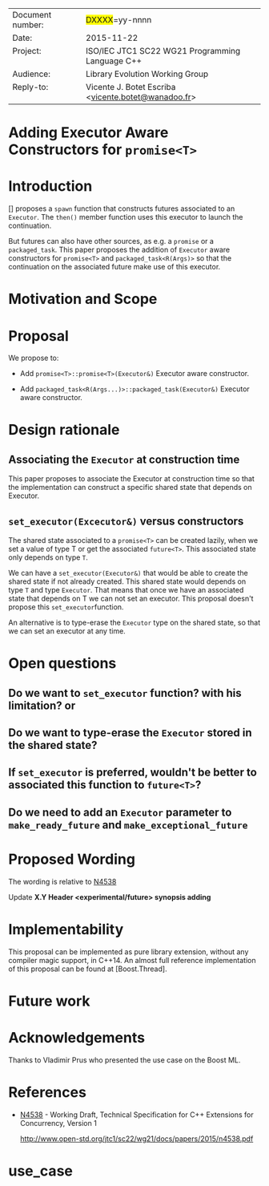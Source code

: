 <table border="0" cellpadding="0" cellspacing="0" style="border-collapse: collapse" bordercolor="#111111" width="607">
    <tr>
        <td width="172" align="left" valign="top">Document number:</td>
        <td width="435"><span style="background-color: #FFFF00">DXXXX</span>=yy-nnnn</td>
    </tr>
    <tr>
        <td width="172" align="left" valign="top">Date:</td>
        <td width="435">2015-11-22</td>
    </tr>
    <tr>
        <td width="172" align="left" valign="top">Project:</td>
        <td width="435">ISO/IEC JTC1 SC22 WG21 Programming Language C++</td>
    </tr>
    <tr>
        <td width="172" align="left" valign="top">Audience:</td>
        <td width="435">Library Evolution Working Group</td>
    </tr>
    <tr>
        <td width="172" align="left" valign="top">Reply-to:</td>
        <td width="435">Vicente J. Botet Escriba &lt;<a href="mailto:vicente.botet@wanadoo.fr">vicente.botet@wanadoo.fr</a>&gt;</td>
    </tr>
</table>

Adding Executor Aware Constructors for `promise<T>`
===================================================

# Introduction

[] proposes a `spawn` function that constructs futures associated to an `Executor`. 
The `then()` member function uses this executor to launch the continuation.

But futures can also have other sources, as e.g. a `promise` or a `packaged_task`. 
This paper proposes the addition of `Executor` aware constructors for `promise<T>` and `packaged_task<R(Args)>`
so that the continuation on the associated future make use of this executor.

# Motivation and Scope




# Proposal

We propose to: 
* Add `promise<T>::promise<T>(Executor&)` Executor aware constructor.

* Add `packaged_task<R(Args...)>::packaged_task(Executor&)` Executor aware constructor.

# Design rationale

## Associating the `Executor` at construction time

This paper proposes to associate the Executor at construction time so that the implementation can construct a specific shared state that depends on Executor.

## `set_executor(Excecutor&)` versus constructors

The shared state associated to a `promise<T>` can be created lazily, when we set a value of type T or get the associated `future<T>`.
This associated state only depends on type `T`.

We can have a `set_executor(Executor&)` that would be able to create the shared state if not already created. 
This shared state would depends on type `T` and type `Executor`.
That means that once we have an associated state that depends on T we can not set an executor. 
This proposal doesn't propose this `set_executor`function.

An alternative is to type-erase the `Executor` type on the shared state, so that we can set an executor at any time.

# Open questions

## Do we want to `set_executor` function?  with his limitation? or

## Do we want to type-erase the `Executor` stored in the shared state?

## If `set_executor` is preferred, wouldn't be better to associated this function to `future<T>`? 

## Do we need to add an `Executor` parameter to `make_ready_future` and  `make_exceptional_future`

# Proposed Wording

The wording is relative to [N4538] 
 
Update **X.Y Header <experimental/future> synopsis adding**

# Implementability

This proposal can be implemented as pure library extension, without any compiler magic support, in C++14.
An almost full reference implementation of this proposal can be found at [Boost.Thread].

# Future work
   
# Acknowledgements 

Thanks to Vladimir Prus who presented the use case on the Boost ML.

# References


[N4538]: http://www.open-std.org/jtc1/sc22/wg21/docs/papers/2015/n4538.pdf "Working Draft,  Technical Specification for C++ Extensions for Concurrency, Version 1"  


* [N4538] - Working Draft,  Technical Specification for C++ Extensions for Concurrency, Version 1  
 
	http://www.open-std.org/jtc1/sc22/wg21/docs/papers/2015/n4538.pdf

# use_case 


